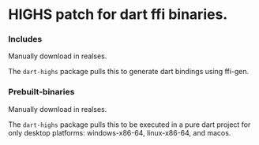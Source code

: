 # HIGHS patch for dart ffi binaries.

### Includes
Manually download in realses.

The `dart-highs` package pulls this to generate dart bindings using ffi-gen.

### Prebuilt-binaries
Manually download in realses.

The `dart-highs` package pulls this to be executed in a pure dart project for only desktop platforms: windows-x86-64, linux-x86-64, and macos.

###